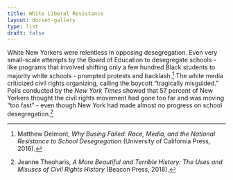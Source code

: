 ```yaml
---
title: White Liberal Resistance
layout: docset-gallery
type: list
draft: false
---
```


White New Yorkers were relentless in opposing desegregation. Even very small-scale attempts by the Board of Education to desegregate schools - like programs that involved shifting only a few hundred Black students to majority white schools - prompted protests and backlash.[^1] The white media criticized civil rights organizing, calling the boycott “tragically misguided.” Polls conducted by the *New York Times* showed that 57 percent of New Yorkers thought the civil rights movement had gone too far and was moving “too fast” - even though New York had made almost no progress on school desegregation.[^2]  

[^1]: Matthew Delmont, *Why Busing Failed: Race, Media, and the National Resistance to School Desegregation* (University of California Press, 2016).  
[^2]: Jeanne Theoharis, *A More Beautiful and Terrible History: The Uses and Misuses of Civil Rights History* (Beacon Press, 2018).
